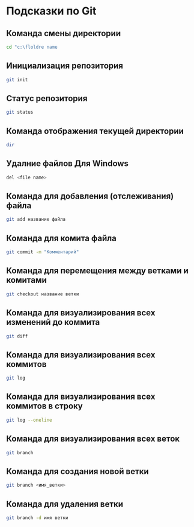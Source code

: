 # Подсказки по Git

## Команда смены директории 
```sh
cd "c:\floldre name
```

## Инициализация репозитория

```sh
git init
```

## Статус репозитория

```sh
git status
```

## Команда отображения текущей директории

 ```sh
 dir
 ```

## Удалние файлов Для Windows
 ```sh
del <file name>
 ```

## Команда для добавления (отслеживания) файла
 ```sh
 git add название файла
 ```

## Команда для комита файла
 ```sh
 git commit -m "Комментарий"
 ```

## Команда для перемещения между ветками и комитами
 ```sh
 git checkout название ветки
 ```

## Команда для визуализирования всех изменений до коммита
 ```sh
 git diff
 ```

## Команда для визуализирования всех коммитов
 ```sh
 git log
 ```

## Команда для визуализирования всех коммитов в строку
 ```sh
 git log --oneline
 ```

## Команда для визуализирования всех веток
 ```sh
 git branch
 ```

## Команда для создания новой ветки
 ```sh
 git branch <имя_ветки>
 ```

## Команда для удаления ветки
 ```sh
 git branch -d имя ветки
 ```
